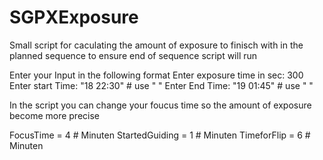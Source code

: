 # SGPXExposure

Small script for caculating the amount of exposure to finisch 
with in the planned sequence to ensure end of sequence script will run

Enter your Input  in the following format
Enter exposure time in sec: 300
Enter start Time: "18 22:30"       # use " "
Enter End   Time: "19 01:45"       # use " "

In the script you can change your foucus time
so the amount of exposure become more precise

FocusTime = 4         # Minuten
StartedGuiding = 1    # Minuten
TimeforFlip = 6       # Minuten